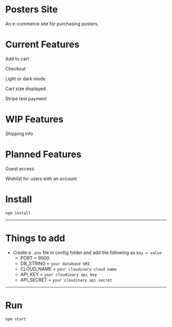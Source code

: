 # Posters Site

An e-commerce site for purchasing posters.

# Current Features

Add to cart

Checkout

Light or dark mode

Cart size displayed

Stripe test payment

# WIP Features

Shipping info

# Planned Features

Guest access

Wishlist for users with an account

# Install

`npm install`

---

# Things to add

- Create a `.env` file in config folder and add the following as `key = value`
  - PORT = 9000
  - DB_STRING = `your database URI`
  - CLOUD_NAME = `your cloudinary cloud name`
  - API_KEY = `your cloudinary api key`
  - API_SECRET = `your cloudinary api secret`

---

# Run

`npm start`
